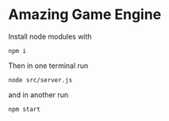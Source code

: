 # Amazing Game Engine

Install node modules with

<code>npm i</code>

Then in one terminal run

<code>node src/server.js</code>

and in another run

<code>npm start</code>
